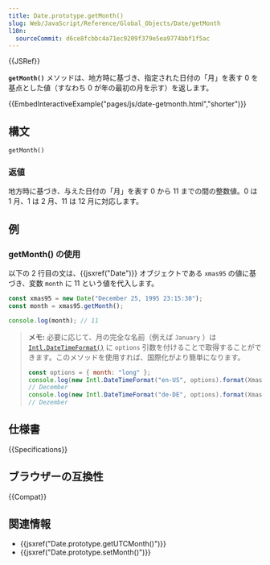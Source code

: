 ```yaml
---
title: Date.prototype.getMonth()
slug: Web/JavaScript/Reference/Global_Objects/Date/getMonth
l10n:
  sourceCommit: d6ce8fcbbc4a71ec9209f379e5ea9774bbf1f5ac
---
```


{{JSRef}}

**`getMonth()`** メソッドは、地方時に基づき、指定された日付の「月」を表す 0 を基点とした値（すなわち 0 が年の最初の月を示す）を返します。

{{EmbedInteractiveExample("pages/js/date-getmonth.html","shorter")}}

## 構文

```js-nolint
getMonth()
```

### 返値

地方時に基づき、与えた日付の「月」を表す 0 から 11 までの間の整数値。0 は 1 月、1 は 2 月、11 は 12 月に対応します。

## 例

### getMonth() の使用

以下の 2 行目の文は、{{jsxref("Date")}} オブジェクトである `xmas95` の値に基づき、変数 `month` に 11 という値を代入します。

```js
const xmas95 = new Date("December 25, 1995 23:15:30");
const month = xmas95.getMonth();

console.log(month); // 11
```

> **メモ:** 必要に応じて、月の完全な名前（例えば `January` ）は [`Intl.DateTimeFormat()`](/ja/docs/Web/JavaScript/Reference/Global_Objects/Intl/DateTimeFormat#options_の使用) に `options` 引数を付けることで取得することができます。このメソッドを使用すれば、国際化がより簡単になります。
>
> ```js
> const options = { month: "long" };
> console.log(new Intl.DateTimeFormat("en-US", options).format(Xmas95));
> // December
> console.log(new Intl.DateTimeFormat("de-DE", options).format(Xmas95));
> // Dezember
> ```

## 仕様書

{{Specifications}}

## ブラウザーの互換性

{{Compat}}

## 関連情報

- {{jsxref("Date.prototype.getUTCMonth()")}}
- {{jsxref("Date.prototype.setMonth()")}}
